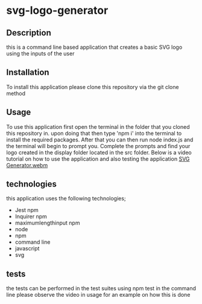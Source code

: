 # svg-logo-generator

## Description
this is a command line based application that creates a basic SVG logo using the inputs of the user

## Installation
To install this application please clone this repository via the git clone method

## Usage
To use this application first open the terminal in the folder that you cloned this repository in. upon doing that then type 'npm i' into the terminal to install the required packages. After that you can then run node index.js and the terminal will begin to prompt you. Complete the prompts and find your logo created in the display folder located in the src folder.
Below is a video tutorial on how to use the application and also testing the application
[SVG Generator.webm](https://github.com/T-P15/svg-logo-generator/assets/142391755/eeb3ca8d-9416-4ed0-8519-9815d663d721)

## technologies
this application uses the following technologies;
  - Jest npm
  - Inquirer npm
  - maximumlengthinput npm
  - node
  - npm
  - command line
  - javascript
  - svg
## tests
the tests can be performed in the test suites using npm test in the command line please observe the video in usage for an example on how this is done
